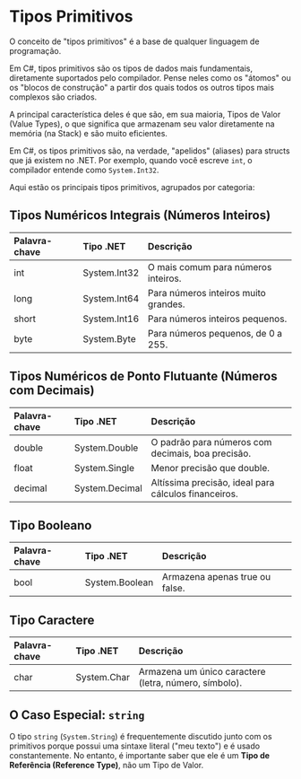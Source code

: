 # Tipos Primitivos

O conceito de "tipos primitivos" é a base de qualquer linguagem de programação.

Em C#, tipos primitivos são os tipos de dados mais fundamentais, diretamente suportados pelo compilador. Pense neles como os "átomos" ou os "blocos de construção" a partir dos quais todos os outros tipos mais complexos são criados.

A principal característica deles é que são, em sua maioria, Tipos de Valor (Value Types), o que significa que armazenam seu valor diretamente na memória (na Stack) e são muito eficientes.

Em C#, os tipos primitivos são, na verdade, "apelidos" (aliases) para structs que já existem no .NET. Por exemplo, quando você escreve `int`, o compilador entende como `System.Int32`.

Aqui estão os principais tipos primitivos, agrupados por categoria:

## Tipos Numéricos Integrais (Números Inteiros)

| Palavra-chave | Tipo .NET | Descrição |
|:---|:---|:---|
| int | System.Int32 | O mais comum para números inteiros.|
| long | System.Int64 | Para números inteiros muito grandes.|
| short | System.Int16 | Para números inteiros pequenos.|
| byte | System.Byte | Para números pequenos, de 0 a 255.|

## Tipos Numéricos de Ponto Flutuante (Números com Decimais)

| Palavra-chave | Tipo .NET | Descrição |
|:---|:---|:---|
| double | System.Double | O padrão para números com decimais, boa precisão.|
| float | System.Single | Menor precisão que double.|
| decimal | System.Decimal | Altíssima precisão, ideal para cálculos financeiros.|

## Tipo Booleano

| Palavra-chave | Tipo .NET | Descrição |
|:---|:---|:---|
| bool |System.Boolean | Armazena apenas true ou false.|

## Tipo Caractere

| Palavra-chave | Tipo .NET | Descrição |
|:---|:---|:---|
| char | System.Char | Armazena um único caractere (letra, número, símbolo).|

## O Caso Especial: `string`

O tipo `string` (`System.String`) é frequentemente discutido junto com os primitivos porque possui uma sintaxe literal ("meu texto") e é usado constantemente. No entanto, é importante saber que ele é um **Tipo de Referência (Reference Type)**, não um Tipo de Valor.
